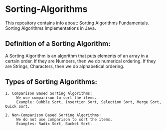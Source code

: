 # Sorting-Algorithms
  This repository contains info about: 
    Sorting Algorithms Fundamentals.
    Sorting Algorithms Implementations in Java. 

## Definition of a Sorting Algorithm:
A Sorting Algorithm is an algorithm that puts elements of an array in a certain order.
	If they are Numbers, then we do numerical ordering.
	If they are Strings, Characters, then we do alphabetical ordering.

## Types of Sorting Algorithms:
	1. Comparison Based Sorting Algorithms: 
		 We use comparison to sort the items.
		 Example: Bubble Sort, Insertion Sort, Selection Sort, Merge Sort, Quick Sort.
    
	2. Non-Comparison Based Sorting Algorithms: 
		 We do not use comparison to sort the items.
		 Examples: Radix Sort, Bucket Sort.
